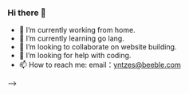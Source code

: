 ### Hi there 👋
- 🔭 I’m currently working from home.
- 🌱 I’m currently learning go lang.
- 👯 I’m looking to collaborate on website building.
- 🤔 I’m looking for help with coding.
- 📫 How to reach me: email：yntzes@beeble.com

-->

<!--
**yntzes/yntzes** is a ✨ _special_ ✨ repository because its `README.md` (this file) appears on your GitHub profile.



